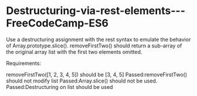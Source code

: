 # Destructuring-via-rest-elements---FreeCodeCamp-ES6

Use a destructuring assignment with the rest syntax to emulate the behavior of Array.prototype.slice(). removeFirstTwo() should return a sub-array of the original array list with the first two elements omitted.

Requirements:

removeFirstTwo([1, 2, 3, 4, 5]) should be [3, 4, 5]
Passed:removeFirstTwo() should not modify list
Passed:Array.slice() should not be used.
Passed:Destructuring on list should be used

